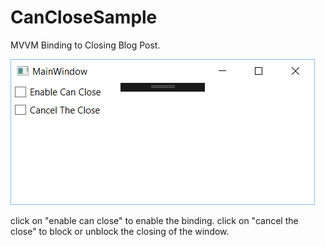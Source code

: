 # CanCloseSample
MVVM Binding to Closing Blog Post.

![window of program](/images/samplewindow.png)

click on "enable can close" to enable the binding.
click on "cancel the close" to block or unblock the closing of the window.
